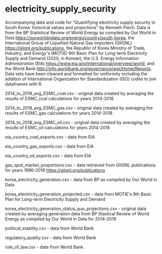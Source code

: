 # electricity_supply_security
Accompanying data and code for "Quantifying electricity supply security in South Korea: historical values and projections" by Kenneth Piech. Data is from the BP Statistical Review of World Energy as compiled by Our World in Data <https://ourworldindata.org/energy/country/south-korea>, the International Group of Liquefied Natural Gas Importers (GIIGNL) <https://giignl.org/publications>, the Republic of Korea Ministry of Trade, Industry, and Energy's (MOTIE) 9th Basic Plan for Long-term Electricity Supply and Demand (2020, in Korean), the U.S. Energy Information Administration (EIA) <https://www.eia.gov/international/overview/world>,  and the World Bank <http://info.worldbank.org/governance/wgi/Home/Reports>. Data sets have been cleaned and formatted for uniformity including the addition of International Organization for Standardization (ISO) codes to join dataframes with R. 

2014_to_2018_avg_ESMC_coal.csv - original data created by averaging the results of ESMC_coal calculations for years 2014-2018

2014_to_2018_avg_ESMC_gas.csv - original data created by averaging the results of ESMC_gas calculations for years 2014-2018

2014_to_2018_avg_ESMC_oil.csv - original data created by averaging the results of ESMC_oil calculations for years 2014-2018

eia_country_coal_exports.csv - data from EIA

eia_country_gas_exports.csv - data from EIA

eia_country_oil_exports.csv - data from EIA

gas_spot_market_proportions.csv - data retrieved from GIIGNL publications for years 1996-2018 <https://giignl.org/publications>

korea_electricity_generation.csv - data from BP as compiled by Our World in Data

korea_electricity_generation_projected.csv - data from MOTIE's 9th Basic Plan for Long-term Electricity Supply and Demand

korea_electricity_generation_status_quo_projections.csv - original data created by averaging generation data from BP Stastical Review of World Energy as compiled by Our World in Data for 2014-2018 

political_stability.csv - data from World Bank

regulatory_quality.csv - data from World Bank

rule_of_law.csv - data from World Bank
